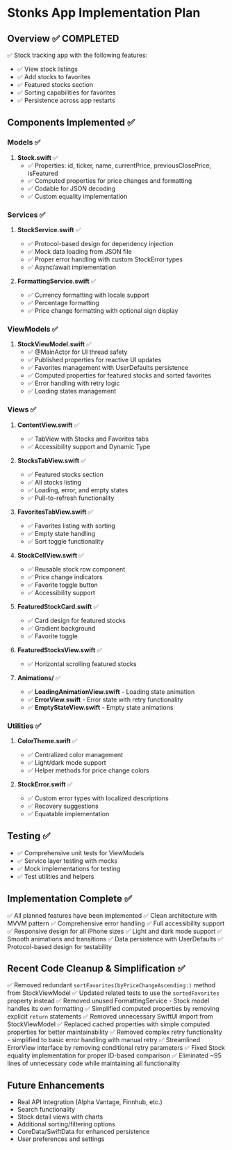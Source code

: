 # Stonks App Implementation Plan

## Overview ✅ COMPLETED
✅ Stock tracking app with the following features:
- ✅ View stock listings
- ✅ Add stocks to favorites  
- ✅ Featured stocks section
- ✅ Sorting capabilities for favorites
- ✅ Persistence across app restarts

## Components Implemented ✅

### Models ✅
1. **Stock.swift** ✅
   - ✅ Properties: id, ticker, name, currentPrice, previousClosePrice, isFeatured
   - ✅ Computed properties for price changes and formatting
   - ✅ Codable for JSON decoding
   - ✅ Custom equality implementation

### Services ✅
1. **StockService.swift** ✅
   - ✅ Protocol-based design for dependency injection
   - ✅ Mock data loading from JSON file
   - ✅ Proper error handling with custom StockError types
   - ✅ Async/await implementation

2. **FormattingService.swift** ✅
   - ✅ Currency formatting with locale support
   - ✅ Percentage formatting
   - ✅ Price change formatting with optional sign display

### ViewModels ✅
1. **StockViewModel.swift** ✅
   - ✅ @MainActor for UI thread safety
   - ✅ Published properties for reactive UI updates
   - ✅ Favorites management with UserDefaults persistence
   - ✅ Computed properties for featured stocks and sorted favorites
   - ✅ Error handling with retry logic
   - ✅ Loading states management

### Views ✅
1. **ContentView.swift** ✅
   - ✅ TabView with Stocks and Favorites tabs
   - ✅ Accessibility support and Dynamic Type

2. **StocksTabView.swift** ✅
   - ✅ Featured stocks section
   - ✅ All stocks listing
   - ✅ Loading, error, and empty states
   - ✅ Pull-to-refresh functionality

3. **FavoritesTabView.swift** ✅
   - ✅ Favorites listing with sorting
   - ✅ Empty state handling
   - ✅ Sort toggle functionality

4. **StockCellView.swift** ✅
   - ✅ Reusable stock row component
   - ✅ Price change indicators
   - ✅ Favorite toggle button
   - ✅ Accessibility support

5. **FeaturedStockCard.swift** ✅
   - ✅ Card design for featured stocks
   - ✅ Gradient background
   - ✅ Favorite toggle

6. **FeaturedStocksView.swift** ✅
   - ✅ Horizontal scrolling featured stocks

7. **Animations/** ✅
   - ✅ **LoadingAnimationView.swift** - Loading state animation
   - ✅ **ErrorView.swift** - Error state with retry functionality
   - ✅ **EmptyStateView.swift** - Empty state animations

### Utilities ✅
1. **ColorTheme.swift** ✅
   - ✅ Centralized color management
   - ✅ Light/dark mode support
   - ✅ Helper methods for price change colors

2. **StockError.swift** ✅
   - ✅ Custom error types with localized descriptions
   - ✅ Recovery suggestions
   - ✅ Equatable implementation

## Testing ✅
- ✅ Comprehensive unit tests for ViewModels
- ✅ Service layer testing with mocks
- ✅ Mock implementations for testing
- ✅ Test utilities and helpers

## Implementation Complete ✅
✅ All planned features have been implemented
✅ Clean architecture with MVVM pattern
✅ Comprehensive error handling
✅ Full accessibility support
✅ Responsive design for all iPhone sizes
✅ Light and dark mode support
✅ Smooth animations and transitions
✅ Data persistence with UserDefaults
✅ Protocol-based design for testability

## Recent Code Cleanup & Simplification ✅
✅ Removed redundant `sortFavorites(byPriceChangeAscending:)` method from StockViewModel
✅ Updated related tests to use the `sortedFavorites` property instead
✅ Removed unused FormattingService - Stock model handles its own formatting
✅ Simplified computed properties by removing explicit `return` statements
✅ Removed unnecessary SwiftUI import from StockViewModel
✅ Replaced cached properties with simple computed properties for better maintainability
✅ Removed complex retry functionality - simplified to basic error handling with manual retry
✅ Streamlined ErrorView interface by removing conditional retry parameters
✅ Fixed Stock equality implementation for proper ID-based comparison
✅ Eliminated ~95 lines of unnecessary code while maintaining all functionality

## Future Enhancements
- Real API integration (Alpha Vantage, Finnhub, etc.)
- Search functionality
- Stock detail views with charts
- Additional sorting/filtering options
- CoreData/SwiftData for enhanced persistence
- User preferences and settings